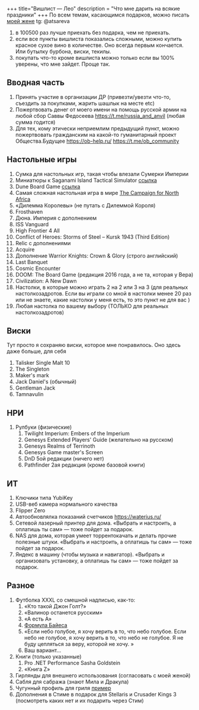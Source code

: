 +++
 title="Вишлист — Лео"
 description = "Что мне дарить на всякие праздники"
+++
По всем темам, касающимся подарков, можно писать [моей жене](mailto:atana@bastilia.ru) tg: @atsareva

1. в 100500 раз лучше приехать без подарка, чем не приехать.
2. если все пункты вишлиста показались сложными, можно купить красное сухое вино в количестве. Оно всегда первым кончается. Или бутылку бурбона, виски, текилы.
2. покупать что-то кроме вишлиста можно только если вы 100% уверены, что мне зайдет. Проще так.

## Вводная часть 
1. Принять участие в организации ДР (привезти/увезти что-то, съездить за покупками, жарить шашлык на месте etc)
1. Пожертвовать денег от моего имени на помощь русской армии на любой сбор Саввы Федосеева https://t.me/russia_and_anvil (любая сумма годится)
1. Для тех, кому этически неприемлим предыдущий пункт, можно пожертвовать гражданским на какой-то гуманитарный проект Общества.Будущее https://ob-help.ru/  https://t.me/ob_community

## Настольные игры 

1. Сумка для настольных игр, такая чтобы влезали Сумерки Империи
1. Миниатюры к Saganami Island Tactical Simulator [ссылка](https://www.nobleknight.com/Products/Honorverse---Saganami-Island-Tactical-Simulator---Miniatures-1to12000?PageNumber=2&ProductLineId=#pf)
1. Dune Board Game [ссылка](https://www.gf9games.com/dune/)
1. Самая сложная настольная игра в мире [The Campaign for North Africa](https://boardgamegeek.com/boardgame/4815/campaign-north-africa)
1. «Дилемма Королевы» (не путать с Дилеммой Короля)
1. Frosthaven 
1. Дюна. Империя c дополнением
1. ISS Vanguard
1. High Frontier 4 All
1. Conflict of Heroes: Storms of Steel – Kursk 1943 (Third Edition)
1. Relic с дополнениями
1. Acquire
1. Дополнение Warrior Knights: Crown & Glory (строго английский)
1. Last Banquet
1. Cosmic Encounter 
1. DOOM: The Board Game (редакция 2016 года, а не та, которая у Вера)
1. Civilization: A New Dawn 
1. Настолки, в которые можно играть 2 на 2 или 3 на 3 (для реальных настолкозадротов. Если вы играли со мной в настолки менее 20 раз или не знаете, какие настолки у меня есть, то это пункт не для вас )
1. Любая настолка по вашему выбору (ТОЛЬКО для реальных настолкозадротов)


## Виски
Тут просто я сохраняю виски, которое мне понравилось. Оно здесь даже больше, для себя
1. Talisker Single Malt 10
1. The Singleton 
1. Maker's mark
1. Jack Daniel's (обычный)
1. Gentleman Jack
1. Tamnavulin 

## НРИ

1. Рулбуки (физические)
    1. Twilight Imperium: Embers of the Imperium 
    1. Genesys Extended Players' Guide (желательно на русском)
    1. Genesys Realms of Terrinoth
    1. Genesys Game master's Screen
    1. DnD 5ой редакции (ничего нет) 
    1. Pathfinder 2ая редакция (кроме базовой книги)

## ИТ

1. Ключики типа YubiKey
1. USB-веб камера нормального качества
1. Flipper Zero
1. Автообновлялка показаний счетчиков https://waterius.ru/
1. Сетевой лазерный принтер для дома. «Выбрать и настроить, а оплатишь ты сам» — тоже пойдет за подарок.
1. NAS для дома, которая умеет торрентокачать и делать прочие полезные штуки. «Выбрать и настроить, а оплатишь ты сам» — тоже пойдет за подарок.
1. Яндекс в машину (чтобы музыка и навигатор). «Выбрать и организовать установку, а оплатишь ты сам» — тоже пойдет за подарок.

## Разное

1. Футболка XXXL со смешной надписью, как-то:
    1. «Кто такой Джон Голт?»
    1. «Валинор останется русским»
    1. «А есть А»
    1. [Формула Байеса](https://ru.wikipedia.org/wiki/%D0%A2%D0%B5%D0%BE%D1%80%D0%B5%D0%BC%D0%B0_%D0%91%D0%B0%D0%B9%D0%B5%D1%81%D0%B0)
    1. «Если небо голубое, я хочу верить в то, что небо голубое. Если небо не голубое, я хочу верить в то, что небо не голубое. Я не буду цепляться за веру, которой не хочу. »
    1. Ваш вариант...
1. Книги (только указанные)
    1. Pro .NET Performance Sasha Goldstein
    1. «Книга Z»
1. Гирлянды для внешнего использования (согласовать с моей женой)
1. Сабля для сабража (знают Мила и Дракула)
1. Чугунный профиль для гриля [пример](https://www.ozon.ru/product/kruglyy-chugunnyy-plato-protiven-plancha-gril-658531339/)
1. Дополнения в Стиме в подарок для Stellaris и Crusader Kings 3 (посмотреть каких нет и их подарить через Стим)


